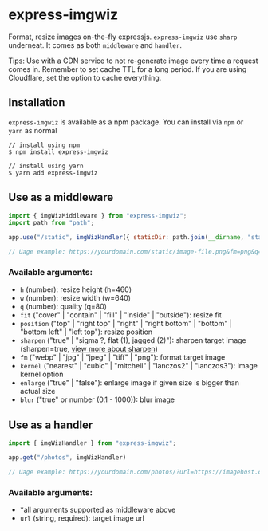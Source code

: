# express-imgwiz

Format, resize images on-the-fly expressjs. `express-imgwiz` use `sharp` underneat. It comes as both `middleware` and `handler`.

Tips: Use with a CDN service to not re-generate image every time a request comes in. Remember to set cache TTL for a long period. If you are using Cloudflare, set the option to cache everything.

## Installation

`express-imgwiz` is available as a npm package. You can install via `npm` or `yarn` as normal

```ssh
// install using npm
$ npm install express-imgwiz

// install using yarn
$ yarn add express-imgwiz
```

## Use as a middleware

```js
import { imgWizMiddleware } from "express-imgwiz";
import path from "path";

app.use("/static", imgWizHandler({ staticDir: path.join(__dirname, "static") }))

// Uage example: https://yourdomain.com/static/image-file.png&fm=png&q=80&sharpen=true
```

### Available arguments:
- `h` (number): resize height (h=460)
- `w` (number): resize width (w=640)
- `q` (number): quality (q=80)
- `fit` ("cover" | "contain" | "fill" | "inside" | "outside"): resize fit
- `position` ("top" | "right top" | "right" | "right bottom" | "bottom" | "bottom left" | "left top"): resize position
- `sharpen` ("true" | "sigma ?, flat (1), jagged (2)"): sharpen target image (sharpen=true, [view more about sharpen](https://sharp.pixelplumbing.com/en/stable/api-operation/#sharpen))
- `fm` ("webp" | "jpg" | "jpeg" | "tiff" | "png"): format target image
- `kernel` ("nearest" | "cubic" | "mitchell" | "lanczos2" | "lanczos3"): image kernel option
- `enlarge` ("true" | "false"): enlarge image if given size is bigger than actual size
- `blur` ("true" or number (0.1 - 1000)): blur image

## Use as a handler

```js
import { imgWizHandler } from "express-imgwiz";

app.get("/photos", imgWizHandler)

// Uage example: https://yourdomain.com/photos/?url=https://imagehost.com/image-file.png&fm=png&q=80&sharpen=true
```

### Available arguments:

- *all arguments supported as middleware above
- `url` (string, required): target image url